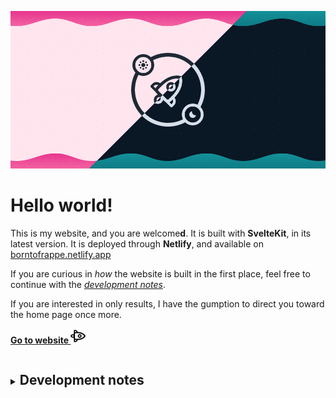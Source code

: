 ![On pink days, on cyan nights, you'll find me online @borntofrappe](https://raw.githubusercontent.com/borntofrappe/borntofrappe/master/borntofrappe.png)

# Hello world!

This is my website, and you are welcome**d**. It is built with **SvelteKit**, in its latest version. It is deployed through **Netlify**, and available on [borntofrappe.netlify.app](https://borntofrappe.netlify.app)

If you are curious in _how_ the website is built in the first place, feel free to continue with the [_development notes_](#development-notes).

If you are interested in only results, I have the gumption to direct you toward the home page once more.

[**Go to website ![](https://raw.githubusercontent.com/borntofrappe/borntofrappe/master/rocket.svg)**](https://borntofrappe.netlify.app)

<details>
<summary><h2 style="display: inline-block" id="development-notes">Development notes</h2></summary>

### create-svelte

```bash
npm init svelte@next
```

The instruction prompts several questions:

- Directory not empty. Continue? **y**

- Which Svelte app template? **Skeleton project**

- Use TypeScript? **No**

- Add ESLint for code linting? **Yes**

- Add Prettier for code formatting? **Yes**

With the environment:

1. install the dependencies listed in the package file with `npm install`

2. develop with `npm run dev`

3. create a production app with `npm run build`

### Netlify config

Netlify is able to deploy the website directly through `adapter-auto`. It is possible to configure the build process through Netlify's own interaface, but `netlify.toml` provides a more deliberate approach:

- specify the build command and publish directory

```toml
[build]
  command = "npm run build"
  publish = "build"
```

- specify a node version suitable for SvelteKit. The utility requires at least node 14.13

```toml
[context.production]
  environment = { NODE_VERSION = "14.18.1" }
```

In Netlify's own interface you'd need to configure the options updating the deploy settings and setting an environmental variable for `NODE_ENV`.

### Document icons

In `/static/icons` include icons in the following formats and sizes:

- `icon.svg`

- `favicon.icon`, 32 and 16 pixels

- `apple-touch-icon.png`, 180 pixels

- `android-chrome-192x192.png` and `android-chrome-512x512.png`, 192 and 512 pixels respectively

Reduce the size of the `.png` images with [squoosh.app](https://squoosh.app/).

Reference the icons in `app.html` and the web app manifest `/static/manifest.json`.

Reference the manifest file in `app.html`.

### Webfonts

In `/static/fonts` include fonts in the following variants:

- [JosefinSans](https://fonts.google.com/specimen/Josefin+Sans?query=josefin) bold

- [Jost](https://fonts.google.com/specimen/Jost?query=jost) regular, bold, italic, bold italic

Create the `woff` and `woff2` file formats with [fontsquirrel's generator](https://www.fontsquirrel.com/tools/webfont-generator).

The generator is modified to:

- keep existing true type hinting

- avoid fixing the GASP table

- avoid adjustment for vertical metrics

- avoid fixing missing glyphs, either spaces or hyphens

Include the fonts with the one-step loading strategy explained in [a comprehensive guide to webfonts](https://www.zachleat.com/web/comprehensive-webfonts/).

By default rely the system font stack. Apply the fonts through the `.webfonts` class added to the document when the fonts are indeed loaded.

Rely on the system font stack for `code` elements.

### Global stylesheet

Include the stylesheet `src/app.css` through the layout file `__layout.svelte`.

The global values set different systems in terms of color, sizes, transitions relying on CSS custom properties.

In terms of **color** define different sets of colors following the suggestion from [refactoring UI](https://www.refactoringui.com/previews/building-your-color-palette).

Set root properties in the `:root` selector, create additional properties on the `body` selector.

```css
:root {
	--cool-grey-000: hsl(216, 33%, 97%);
	--cool-grey-100: hsl(214, 15%, 91%);
}

body {
	--copy-color: var(--cool-grey-800);
	--heading-color: var(--cool-grey-900);
}
```

The approach allows to change the style of the application through the more specific properties.

```css
body.dark {
	--copy-color: var(--blue-grey-200);
	--heading-color: var(--blue-grey-100);
}
```

In terms of **sizes** include steps from the [major third](https://www.modularscale.com/?1&em&1.25) scale.

In terms of **easing** include the bezier curves for different timing functions.

Each time you rely on a custom property repeat the declaration _before_ to provide a fallback.

```css
body {
	color: hsl(209, 20%, 25%);
	color: var(--copy-color);
}
```

Past the different systems set default values for a range of selectors considering most of the guidance from [a modern CSS reset](https://piccalil.li/blog/a-modern-css-reset/). The reset is modified as follows:

- avoid resetting the margin on `blockquote`, `dl` and `dd` elements

- avoid resetting the padding on lists

- avoid implementing smooth scrolling

- avoid setting a `min-height` on the entire body

- set the `line-height` not through the body but through the paragraph selector

- set `display: block` on images but also the svg selector for vector graphics

- avoid resetting animations for the reduced motion preference with the `!important` keyword

### Meta tags

Beside the tags in `app.html` include additional information in the `<Meta />` component:

- title

- description

- open graph properties

Use the URL from the `page` store made available by the kit in `$app/stores`.

### use observe

Through the `use:observe` action add and remove a class of `observed` on the target elements considering the intersection observer API and the preference for reduced motion.

```svelte
<section use:observe />
```

To have the Svelte compile the associated CSS declarations add a class through the class directive.

```html
<section class:observed="{false}" use:observe />

<style>
	section.observed {
		animation-play-state: running;
	}
</style>
```

### log

The log helps to set up an environment where the kit is able to create pages and content from markdown files.

Install `mdsvex` to process markdown files.

```bash
npm i --save-dev mdsvex
```

Update `svelte.config.js` to 1. have mdsvex process `.md` files, and 2. SvelteKit consider `.md` files.

```js
const mdsvexConfig = {
	extensions: ['.md']
};

const config = {
	preprocess: mdsvex(mdsvexConfig),
	extensions: ['.svelte', ...mdsvexConfig.extensions]
	// kit
};
```

This is enough to create pags from markdown files. `/src/routes/blog/article.md` would create a page available at `/blog/article`.

Considering the content from a separate folder — `/src/log` — import the files with `import.meta.glob()`.

```html
<script context="module">
	export async function load() {
	  const log = import.meta.glob()
	}
</script>
```

The [Vite](https://vitejs.dev/guide/features.html#glob-import). feature returns an object describing the documents with a path and a transforming function.

```js
{
  '/src/log/0.md': Function(),
  '/src/log/1.md': Function(),
}
```

The function is what ultimately allows to transform the documents through `mdsvex`.

#### archives

With `src/log/archives.svelte` show all the log entries sorted by `day`.

Wrap the imported object in `Object.entries()` to create a 2D array.

```js
Object.entries(import.meta.glob('/src/log/*.md'));
```

Iterate through the array to consider the path and transforming function.

```js
.map(async ([path, module]) => {

})
```

Extract the data from the frontmatter, which details `day` and `title`.

```js
const { metadata } = await module();
const { day, title } = metadata;
```

For the URL of the article create a slug considering the name of the file.

```js
const slug = path.split('/').pop().replace(/\.md$/, '');
```

For each entry produce an object with the relevant metadata and the slug.

```js
return {
	day,
	title,
	slug
};
```

Since the operation is asynchronous wrap the entire `Object.entries` statement in a giant promise to wait for the execution of each module.

```js
const log = await Promise.all(Object.entries(/**/));
```

Once the promises are all resolved, `entries` describes an array of objects with `title`, `day` and `slug`. Pass the data through `props` and iterated through the collection with an `#each` statement to create the list of entries.

In the markup link to the specific entries through the slug.

```html
<a href="/log/{slug}">{title}</a>
```

The day is also used in the ordered list, but is connected to HTML more than SvelteKit.

#### day

With `src/log/[day].svelte` show the entry for the specific day.

Extract the day from the `params` object.

```js
export async function load({ params }) {
	const { day } = params;
}
```

Build the path the day would have in the log folder.

```js
const path = `/src/log/${day}.md`;
```

Use the string to find a match in the imported object.

```js
const log = import.meta.glob('/src/log/*.md');

if (log[path]) {
}
```

With a match extract the metadata, but also content.

```js
const { default: Module, metadata } = await log[path]();
```

Include the `Module` in the markup as any component.

```html
<main>
	<h1>{title}</h1>
	<Module />
</main>
```

Without a match return an object with a `status` and `error`.

```js
return {
	status: 404,
	error: new Error('Not found')
};
```

The object is enough to have the kit produce the error page.

#### index

With `src/log/index.svelte` show the latest entry.

First create an array similar to [the archives](#archives). Unlike with the archives, however, create an object with the day and path only.

```js
return {
	day,
	path
};
```

Use the path produce the content only for the specific entry. Isolate the latest entry from the sorted collection.

```js
const [entry] = entries.sort((a, b) => parseInt(b.day, 10) - parseInt(a.day, 10));
```

Re-use the importing syntax to extract the corresponding component.

```js
const log = import.meta.glob('/src/log/*.md');
const { default: Module, metadata } = await log[entry.path]();
```

#### kit specificities

Considering the SvelteKit's features the components are updated to:

- prerender the routes

  ```html
  <script context="module">
  	export const prerender = true;
  </script>
  ```

- prefetch log entries

  ```svelte
  <a sveltekit:prefetch href="/log/{slug}">{title}</a>
  ```

- avoid hydrating the archives and individual entries

  ```html
  <script context="module">
  	export const hydrate = false;
  </script>
  ```

  The documents are not interactive and it's enough to rely on the server-rendered version.

As a matter of preference add `__layout.reset.svelte` to remove the layout file set at root level.

#### Interactivity warning

At the time of writing the console highlights a warning when using `<Module />` and points to the `<svelte:component >` special element instead.

```bash
/src/routes/log/[day].svelte:42:1 <Module/> will not be reactive if Module changes. Use <svelte:component this={Module}/> if you want this reactivity.
```

For the log and the static nature of the content, however, the module does not change in the first place.

### Blog routes

The blog follows the experimentation of the [log](#log) with a more elaborate structure.

#### mdsvex

Update the config object so that `mdsvex` picks up markdown files, but also documents ending with the `.svx` extension. The split between the two helps to differentiate purely static articles from those including Svelte syntax.

```js
const mdsvexConfig = {
	extensions: ['.md', '.svx']
};
```

Update the config option to also override the default frontmatter function.

```js
const mdsvexConfig = {
	frontmatter: {
		marker: '-',
		type: 'yaml',
		parse: (frontmatter) =>
			Object.fromEntries(frontmatter.split('\n').map((line) => line.split(/: /, 2)))
	}
};
```

The idea is to always process the values in the frontmatter as a string, which make it possible to avoid parsing the input dates as date objects.

```md
---
datetime: 2021-02-04
---
```

`datetime` is preferred over `date` since the corresponding value is inspired by the HTML attribute with the same name.

#### index

With `src/blog/index.svelte` show all the articles sorted by date.

With `import.meta.glob` refer to markdown files, but also `.svx` documents as well.

```diff
'/src/blog/*.md'
+'/src/blog/*.{md,svx}'
```

To extract the name of the file and build the slug remove either extension.

```diff
.replace('.md', '');
+.replace(/\.(md|svx)/, '');
```

To sort by date create the date from the `datetime` value. The idea is to create a date object from this string destructuring its various components.

```js
const date = new Date(
	...metadata.datetime
		.split(/[-T:]/)
		.map((d, i) => (i === 1 ? parseInt(d, 10) - 1 : parseInt(d, 10)))
);
```

#### Nested articles

Ultimately I want to support a setup where you can write a markdown or `.svx` document in a dedicated folder.

```text
/blog
  /folder
    /article.md
```

Especially in the context of `svx` files the idea is to use the folder for all the components, all the sections devoted to an article.

```text
/blog
  /folder
    /Counter.svelte
    /article.svx
```

To support this setup update the syntax of the glob statement.

```diff
import.meta.glob('/src/blog/*.{md,svx}')
+import.meta.glob('/src/blog/**/*.{md,svx}')
```

What matters here, what is used as a slug, is the name of the article, and **not** the name of the folder.

#### slug

With `src/blog/[slug].svelte` show the article for the specific slug.

Repeat the importing syntax used for all articles, but store the path to identify a potential article.

```js
return {
	slug,
	path
};
```

With the array find a potential match comparing the slug against the parameter passed through the `load` function.

```js
const entry = entries.find(({ slug }) => slug === params.slug);
```

If there is a match call once more `import.meta.glob` and retrieve the metadata and associated content using the match's path.

```js
const blog = import.meta.glob('/src/blog/**/*.{md,svx}');
const { default: Module, metadata } = await blog[entry.path]();
```

Without a match return an object to produce the 404 error page.

```js
return {
	status: 404,
	error: new Error(`There is no article for ${entry.slug}.`)
};
```

#### Session

`/routes/blog/index.svelte` and `/routes/blog/[slug].svelte` share much of the same logic in the initial script.

With `hooks/index.js` store the information in the `sessions` object.

```js
export async function getSession() {
	const entries = await Promise.all(/* ... */);
	return {
		entries: entries.sort((a, b) => b.date - a.date)
	};
}
```

Retrieve the articles from the `load` function.

```js
export async function load({ session }) {
	const { entries } = session;
}
```

Retrieve the specific article finding a match in the same object.

#### Data structure

Instead of storing the articles in an array I find it preferable to create an object using the `slug` as a key. The solution makes it easier to retrieve a specific article in `[slug].svelte`

```diff
-const entry = entries.find(({ slug }) => slug === params.slug);
+const entry = entries[params.slug];
```

The drawback is that `index.svelte` needs the information back into an array to sort the articles by date.

One way to combine both needs, having the articles stored by slug and maintain the expected order, is to use a map.

With a map retrieve a specific article with the `.get()` method.

```js
const article = articles.get(params.slug);
```

With a map retrieve all articles with the `.values()` method. Note that the value returned by a function is an interator.

```js
const articles = [...session.articles.values()];
```

For the map create a two dimensional array where each article includes the slug and then the relevant metadata. Sort the entries.

```js
[...entries].sort((a, b) => b.date - a.date);
```

Modifying the array in place would not create issues, but I'd rather avoid side effects.

Loop through the collection to create the 2D structure expected by the map constructor.

```js
[...entries].sort((a, b) => b.date - a.date).reduce((acc, curr) => [...acc, [curr.slug, curr]], []);
```

#### formatDate

In `utils.js` create a function to format date objects with a more readable label.

```html
<time {datetime}>{formatDate(date)}</time>
```

The function receives a date and returns the name of the month followed by day and year. The feature leans on the internationalization API or a hard-coded array.

#### mdsvex/2

Update the config object to modify the default markup.

With `rehype-slug` add an identifier on heading elements.

```bash
npm i -D rehype-slug
```

Include the package in the `rehypePlugins` field.

```js
import slug from 'rehype-slug';

const mdsvexConfig = {
	// ...,
	rehypePlugins: [slug]
};
```

The `id` is necessary to add an autolink.

With `rehype-autolink-headings` mark up headings to include an anchor link element pointing to the corresponding landmark.

```bash
npm i -D rehype-autolink-headings
```

Include the package alongside `rehype-slug`.

```js
import autolinkHeadings from 'rehype-autolink-headings';

const mdsvexConfig = {
	// ...,
	rehypePlugins: [slug, autolinkHeadings]
};
```

By default the package adds the anchor link before the text making up the headinig. Modify the default to inject the following markup.

```html
<a href="#id"><span class="visully-hidden">Permalink</span></a>
```

To modify the package pass an object in a 2D array.

```js
const mdsvexConfig = {
	rehypePlugins: [[(autolinkHeadings, autolinkHeadingsConfig)]]
};
```

In the object append the span with the chosen text and class.

```js
const autolinkHeadingsConfig = {
	behavior: 'append',
	properties: {},
	content: {
		type: 'element',
		tagName: 'span',
		properties: { className: 'visually-hidden' },
		children: [{ type: 'text', value: 'Permalink' }]
	}
};
```

With `shiki` highlight code fences.

```bash
npm i -D shiki
```

Include the highlighting function through the `highlight` field.

```js
const mdsvexConfig = {
	// ...,
	highlight: {
		highlighter
	}
};
```

To highlight use the highlighter from the package.

```js
async function highlighter(code, lang) {
	const shikiHighlighter = await getHighlighter({ theme: 'dracula-soft' });
}
```

Return the markup with a specific string, wrapping the output in an `@html` directive. The actual specific instructions is found looking through the issues in the GitHub repo.

```js
const html = escapeSvelte(shikiHighlighter.codeToHtml(code, { lang }));

return `{@html \`${html}\`}`;
```

`shiki` marks code fences in a `<pre>` element nesting `<code>` elements. Inject the output in a specific markup.

```html
<div class="code">
	<span>lang <svg></svg></span>
	<!-- shiki output -->
</div>
```

### Progressive web app

To create a progressive web app:

- ensure the manifest has a few key-value pairs, such as `name`, `short_name`, `start_url`. For one of the icons devoted to the android operating system include the purpose of `maskable`

- add a theme color with meta tags in the `app.html` file. It is possible to include a value for a specific color preference with a media query

- create a service worker in `src/service-worker.js` or `src/service-worker/index.js` to manage cache

#### Cache

SvelteKit automatically registers the service worker and gives access to three assets in the `$service-worker` store.

- with `files` you reference the files in the `static` folder

- with `build` you reference the files in the `build` folder.

- with `timestamp` you reference `Date.now()` at the time of the build process

In terms of caching strategy listen to three events on the service worker, `self`:

- with `install` add the files in a cache with a specific name

- with `activate` remove the caches with a different name from the one used in the installation

- with `fetch` respond to the incoming request with the cache **or** with a fetch request **or** with a `html` document providing a generic fallback

###

</details>
